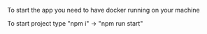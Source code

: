 To start the app you need to have docker running on your machine

To start project type "npm i" -> "npm run start"
